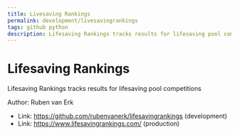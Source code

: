 ```yaml
---
title: Livesaving Rankings
permalink: development/livesavingrankings
tags: github python
description: Lifesaving Rankings tracks results for lifesaving pool competitions
---
```


# Lifesaving Rankings

Lifesaving Rankings tracks results for lifesaving pool competitions

Author: Ruben van Erk

- Link: <https://github.com/rubenvanerk/lifesavingrankings> (development)
- Link: <https://www.lifesavingrankings.com/> (production)